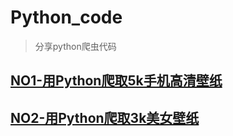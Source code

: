 # Python_code
> 分享python爬虫代码
## [NO1-用Python爬取5k手机高清壁纸](./NO1/README.md)
## [NO2-用Python爬取3k美女壁纸](./NO2/README.md)
